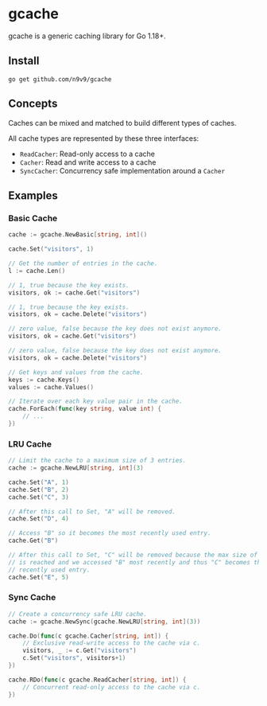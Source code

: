 # gcache

gcache is a generic caching library for Go 1.18+.

## Install

```
go get github.com/n9v9/gcache
```

## Concepts

Caches can be mixed and matched to build different types of caches.

All cache types are represented by these three interfaces:

-   `ReadCacher`: Read-only access to a cache
-   `Cacher`: Read and write access to a cache
-   `SyncCacher`: Concurrency safe implementation around a `Cacher`

## Examples

### Basic Cache

```go
cache := gcache.NewBasic[string, int]()

cache.Set("visitors", 1)

// Get the number of entries in the cache.
l := cache.Len()

// 1, true because the key exists.
visitors, ok := cache.Get("visitors")

// 1, true because the key exists.
visitors, ok = cache.Delete("visitors")

// zero value, false because the key does not exist anymore.
visitors, ok = cache.Get("visitors")

// zero value, false because the key does not exist anymore.
visitors, ok = cache.Delete("visitors")

// Get keys and values from the cache.
keys := cache.Keys()
values := cache.Values()

// Iterate over each key value pair in the cache.
cache.ForEach(func(key string, value int) {
    // ...
})
```

### LRU Cache

```go
// Limit the cache to a maximum size of 3 entries.
cache := gcache.NewLRU[string, int](3)

cache.Set("A", 1)
cache.Set("B", 2)
cache.Set("C", 3)

// After this call to Set, "A" will be removed.
cache.Set("D", 4)

// Access "B" so it becomes the most recently used entry.
cache.Get("B")

// After this call to Set, "C" will be removed because the max size of the cache
// is reached and we accessed "B" most recently and thus "C" becomes the least
// recently used entry.
cache.Set("E", 5)
```

### Sync Cache

```go
// Create a concurrency safe LRU cache.
cache := gcache.NewSync(gcache.NewLRU[string, int](3))

cache.Do(func(c gcache.Cacher[string, int]) {
    // Exclusive read-write access to the cache via c.
    visitors, _ := c.Get("visitors")
    c.Set("visitors", visitors+1)
})

cache.RDo(func(c gcache.ReadCacher[string, int]) {
    // Concurrent read-only access to the cache via c.
})
```
